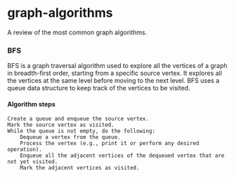 # graph-algorithms

A review of the most common graph algorithms.

### BFS
BFS is a graph traversal algorithm used to explore all the vertices of a graph in breadth-first order, starting from a specific source vertex. It explores all the vertices at the same level before moving to the next level. BFS uses a queue data structure to keep track of the vertices to be visited.

#### Algorithm steps
    Create a queue and enqueue the source vertex.
    Mark the source vertex as visited.
    While the queue is not empty, do the following:
        Dequeue a vertex from the queue.
        Process the vertex (e.g., print it or perform any desired operation).
        Enqueue all the adjacent vertices of the dequeued vertex that are not yet visited.
        Mark the adjacent vertices as visited.

